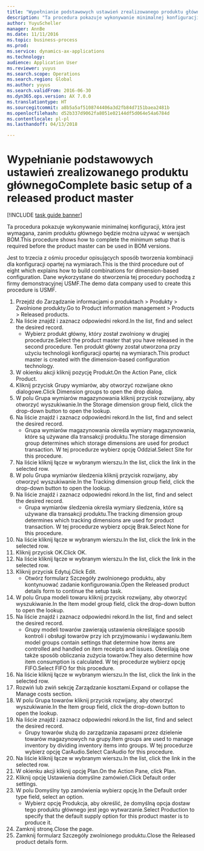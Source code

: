 ```yaml
--- 
title: "Wypełnianie podstawowych ustawień zrealizowanego produktu głównego"
description: "Ta procedura pokazuje wykonywanie minimalnej konfiguracji, która jest wymagana, zanim produktu głównego będzie można używać w wersjach BOM."
author: YuyuScheller
manager: AnnBe
ms.date: 11/11/2016
ms.topic: business-process
ms.prod: 
ms.service: dynamics-ax-applications
ms.technology: 
audience: Application User
ms.reviewer: yuyus
ms.search.scope: Operations
ms.search.region: Global
ms.author: yuyus
ms.search.validFrom: 2016-06-30
ms.dyn365.ops.version: AX 7.0.0
ms.translationtype: HT
ms.sourcegitcommit: a8b5a5af5108744406a3d2fb84d7151baea2481b
ms.openlocfilehash: d52b337d9062fa8051e02144df5d064e54a6784d
ms.contentlocale: pl-pl
ms.lasthandoff: 04/13/2018

---
```

# <a name="complete-basic-setup-of-a-released-product-master"></a><span data-ttu-id="ad4e5-103">Wypełnianie podstawowych ustawień zrealizowanego produktu głównego</span><span class="sxs-lookup"><span data-stu-id="ad4e5-103">Complete basic setup of a released product master</span></span>

[!INCLUDE [task guide banner](../../includes/task-guide-banner.md)]

<span data-ttu-id="ad4e5-104">Ta procedura pokazuje wykonywanie minimalnej konfiguracji, która jest wymagana, zanim produktu głównego będzie można używać w wersjach BOM.</span><span class="sxs-lookup"><span data-stu-id="ad4e5-104">This procedure shows how to complete the minimum setup that is required before the product master can be used in BOM versions.</span></span>

<span data-ttu-id="ad4e5-105">Jest to trzecia z ośmiu procedur opisujących sposób tworzenia kombinacji dla konfiguracji opartej na wymiarach.</span><span class="sxs-lookup"><span data-stu-id="ad4e5-105">This is the third procedure out of eight which explains how to build combinations for dimension-based configuration.</span></span> <span data-ttu-id="ad4e5-106">Dane wykorzystane do stworzenia tej procedury pochodzą z firmy demonstracyjnej USMF.</span><span class="sxs-lookup"><span data-stu-id="ad4e5-106">The demo data company used to create this procedure is USMF.</span></span>

1. <span data-ttu-id="ad4e5-107">Przejdź do Zarządzanie informacjami o produktach > Produkty > Zwolnione produkty.</span><span class="sxs-lookup"><span data-stu-id="ad4e5-107">Go to Product information management > Products > Released products.</span></span>
2. <span data-ttu-id="ad4e5-108">Na liście znajdź i zaznacz odpowiedni rekord.</span><span class="sxs-lookup"><span data-stu-id="ad4e5-108">In the list, find and select the desired record.</span></span>
    * <span data-ttu-id="ad4e5-109">Wybierz produkt główny, który został zwolniony w drugiej procedurze.</span><span class="sxs-lookup"><span data-stu-id="ad4e5-109">Select the product master that you have released in the second procedure.</span></span> <span data-ttu-id="ad4e5-110">Ten produkt główny został utworzona przy użyciu technologii konfiguracji opartej na wymiarach.</span><span class="sxs-lookup"><span data-stu-id="ad4e5-110">This product master is created with the dimension-based configuration technology.</span></span>  
3. <span data-ttu-id="ad4e5-111">W okienku akcji kliknij pozycję Produkt.</span><span class="sxs-lookup"><span data-stu-id="ad4e5-111">On the Action Pane, click Product.</span></span>
4. <span data-ttu-id="ad4e5-112">Kliknij przycisk Grupy wymiarów, aby otworzyć rozwijane okno dialogowe.</span><span class="sxs-lookup"><span data-stu-id="ad4e5-112">Click Dimension groups to open the drop dialog.</span></span>
5. <span data-ttu-id="ad4e5-113">W polu Grupa wymiarów magazynowania kliknij przycisk rozwijany, aby otworzyć wyszukiwanie.</span><span class="sxs-lookup"><span data-stu-id="ad4e5-113">In the Storage dimension group field, click the drop-down button to open the lookup.</span></span>
6. <span data-ttu-id="ad4e5-114">Na liście znajdź i zaznacz odpowiedni rekord.</span><span class="sxs-lookup"><span data-stu-id="ad4e5-114">In the list, find and select the desired record.</span></span>
    * <span data-ttu-id="ad4e5-115">Grupa wymiarów magazynowania określa wymiary magazynowania, które są używane dla transakcji produktu.</span><span class="sxs-lookup"><span data-stu-id="ad4e5-115">The storage dimension group determines which storage dimensions are used for product transaction.</span></span> <span data-ttu-id="ad4e5-116">W tej procedurze wybierz opcję Oddział.</span><span class="sxs-lookup"><span data-stu-id="ad4e5-116">Select Site for this procedure.</span></span>  
7. <span data-ttu-id="ad4e5-117">Na liście kliknij łącze w wybranym wierszu.</span><span class="sxs-lookup"><span data-stu-id="ad4e5-117">In the list, click the link in the selected row.</span></span>
8. <span data-ttu-id="ad4e5-118">W polu Grupa wymiarów śledzenia kliknij przycisk rozwijany, aby otworzyć wyszukiwanie.</span><span class="sxs-lookup"><span data-stu-id="ad4e5-118">In the Tracking dimension group field, click the drop-down button to open the lookup.</span></span>
9. <span data-ttu-id="ad4e5-119">Na liście znajdź i zaznacz odpowiedni rekord.</span><span class="sxs-lookup"><span data-stu-id="ad4e5-119">In the list, find and select the desired record.</span></span>
    * <span data-ttu-id="ad4e5-120">Grupa wymiarów śledzenia określa wymiary śledzenia, które są używane dla transakcji produktu.</span><span class="sxs-lookup"><span data-stu-id="ad4e5-120">The tracking dimension group determines which tracking dimensions are used for product transaction.</span></span> <span data-ttu-id="ad4e5-121">W tej procedurze wybierz opcję Brak.</span><span class="sxs-lookup"><span data-stu-id="ad4e5-121">Select None for this procedure.</span></span>  
10. <span data-ttu-id="ad4e5-122">Na liście kliknij łącze w wybranym wierszu.</span><span class="sxs-lookup"><span data-stu-id="ad4e5-122">In the list, click the link in the selected row.</span></span>
11. <span data-ttu-id="ad4e5-123">Kliknij przycisk OK.</span><span class="sxs-lookup"><span data-stu-id="ad4e5-123">Click OK.</span></span>
12. <span data-ttu-id="ad4e5-124">Na liście kliknij łącze w wybranym wierszu.</span><span class="sxs-lookup"><span data-stu-id="ad4e5-124">In the list, click the link in the selected row.</span></span>
13. <span data-ttu-id="ad4e5-125">Kliknij przycisk Edytuj.</span><span class="sxs-lookup"><span data-stu-id="ad4e5-125">Click Edit.</span></span>
    * <span data-ttu-id="ad4e5-126">Otwórz formularz Szczegóły zwolnionego produktu, aby kontynuować zadanie konfigurowania.</span><span class="sxs-lookup"><span data-stu-id="ad4e5-126">Open the Released product details form to continue the setup task.</span></span>  
14. <span data-ttu-id="ad4e5-127">W polu Grupa modeli towaru kliknij przycisk rozwijany, aby otworzyć wyszukiwanie.</span><span class="sxs-lookup"><span data-stu-id="ad4e5-127">In the Item model group field, click the drop-down button to open the lookup.</span></span>
15. <span data-ttu-id="ad4e5-128">Na liście znajdź i zaznacz odpowiedni rekord.</span><span class="sxs-lookup"><span data-stu-id="ad4e5-128">In the list, find and select the desired record.</span></span>
    * <span data-ttu-id="ad4e5-129">Grupy modeli towarów zawierają ustawienia określające sposób kontroli i obsługi towarów przy ich przyjmowaniu i wydawaniu.</span><span class="sxs-lookup"><span data-stu-id="ad4e5-129">Item model groups contain settings that determine how items are controlled and handled on item receipts and issues.</span></span> <span data-ttu-id="ad4e5-130">Określają one także sposób obliczania zużycia towarów.</span><span class="sxs-lookup"><span data-stu-id="ad4e5-130">They also determine how item consumption is calculated.</span></span> <span data-ttu-id="ad4e5-131">W tej procedurze wybierz opcję FIFO.</span><span class="sxs-lookup"><span data-stu-id="ad4e5-131">Select   FIFO for this procedure.</span></span>  
16. <span data-ttu-id="ad4e5-132">Na liście kliknij łącze w wybranym wierszu.</span><span class="sxs-lookup"><span data-stu-id="ad4e5-132">In the list, click the link in the selected row.</span></span>
17. <span data-ttu-id="ad4e5-133">Rozwiń lub zwiń sekcję Zarządzanie kosztami.</span><span class="sxs-lookup"><span data-stu-id="ad4e5-133">Expand or collapse the Manage costs section.</span></span>
18. <span data-ttu-id="ad4e5-134">W polu Grupa towarów kliknij przycisk rozwijany, aby otworzyć wyszukiwanie.</span><span class="sxs-lookup"><span data-stu-id="ad4e5-134">In the Item group field, click the drop-down button to open the lookup.</span></span>
19. <span data-ttu-id="ad4e5-135">Na liście znajdź i zaznacz odpowiedni rekord.</span><span class="sxs-lookup"><span data-stu-id="ad4e5-135">In the list, find and select the desired record.</span></span>
    * <span data-ttu-id="ad4e5-136">Grupy towarów służą do zarządzania zapasami przez dzielenie towarów magazynowych na grupy.</span><span class="sxs-lookup"><span data-stu-id="ad4e5-136">Item groups are used to manage inventory by dividing inventory items into groups.</span></span> <span data-ttu-id="ad4e5-137">W tej procedurze wybierz opcję CarAudio.</span><span class="sxs-lookup"><span data-stu-id="ad4e5-137">Select   CarAudio for this procedure.</span></span>  
20. <span data-ttu-id="ad4e5-138">Na liście kliknij łącze w wybranym wierszu.</span><span class="sxs-lookup"><span data-stu-id="ad4e5-138">In the list, click the link in the selected row.</span></span>
21. <span data-ttu-id="ad4e5-139">W okienku akcji kliknij opcję Plan.</span><span class="sxs-lookup"><span data-stu-id="ad4e5-139">On the Action Pane, click Plan.</span></span>
22. <span data-ttu-id="ad4e5-140">Kliknij opcję Ustawienia domyślne zamówień.</span><span class="sxs-lookup"><span data-stu-id="ad4e5-140">Click Default order settings.</span></span>
23. <span data-ttu-id="ad4e5-141">W polu Domyślny typ zamówienia wybierz opcję.</span><span class="sxs-lookup"><span data-stu-id="ad4e5-141">In the Default order type field, select an option.</span></span>
    * <span data-ttu-id="ad4e5-142">Wybierz opcję Produkcja, aby określić, że domyślną opcja dostaw tego produktu głównego jest jego wytwarzanie.</span><span class="sxs-lookup"><span data-stu-id="ad4e5-142">Select Production to specify that the default supply option for this product master is to produce it.</span></span>  
24. <span data-ttu-id="ad4e5-143">Zamknij stronę.</span><span class="sxs-lookup"><span data-stu-id="ad4e5-143">Close the page.</span></span>
25. <span data-ttu-id="ad4e5-144">Zamknij formularz Szczegóły zwolnionego produktu.</span><span class="sxs-lookup"><span data-stu-id="ad4e5-144">Close the Released product details form.</span></span>


